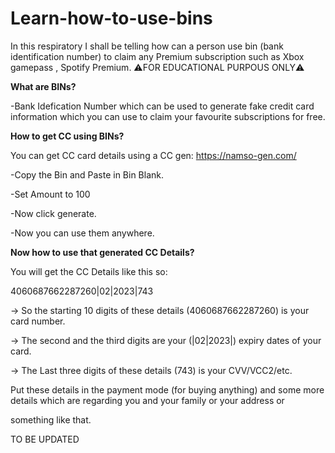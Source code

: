 # Learn-how-to-use-bins

In this respiratory I shall be telling how can a person use bin (bank identification number) to claim any Premium subscription such as Xbox gamepass , Spotify Premium. ⚠️FOR 
EDUCATIONAL PURPOUS ONLY⚠️

**What are BINs?**

-Bank Idefication Number which can be used to generate fake credit card information which you can use to claim your favourite subscriptions for free.

**How to get CC using BINs?**

You can get CC card details using a CC gen: https://namso-gen.com/

-Copy the Bin and Paste in Bin Blank.

-Set Amount to 100

-Now click generate.

-Now you can use them anywhere.

**Now how to use that generated CC Details?**

You will get the CC Details like this so:

4060687662287260|02|2023|743


-> So the starting 10 digits of these details (4060687662287260) is your card number.

-> The second and the third digits are your (|02|2023|) expiry dates of your card.

-> The Last three digits of these details (743) is your CVV/VCC2/etc.

Put these details in the payment mode (for buying anything) and some more details which are regarding you and your family or your address or

something like that.

TO BE UPDATED
